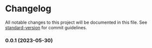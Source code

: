 # Changelog

All notable changes to this project will be documented in this file. See [standard-version](https://github.com/conventional-changelog/standard-version) for commit guidelines.

### 0.0.1 (2023-05-30)
